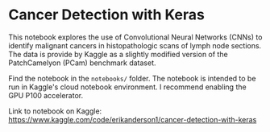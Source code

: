 # Cancer Detection with Keras

This notebook explores the use of Convolutional Neural Networks (CNNs) to identify malignant cancers in histopathologic scans of lymph node sections. The data is provide by Kaggle as a slightly modified version of the PatchCamelyon (PCam) benchmark dataset.

Find the notebook in the `notebooks/` folder. The notebook is intended to be run in Kaggle's cloud notebook environment. I recommend enabling the GPU P100 accelerator.  

Link to notebook on Kaggle: https://www.kaggle.com/code/erikanderson1/cancer-detection-with-keras
